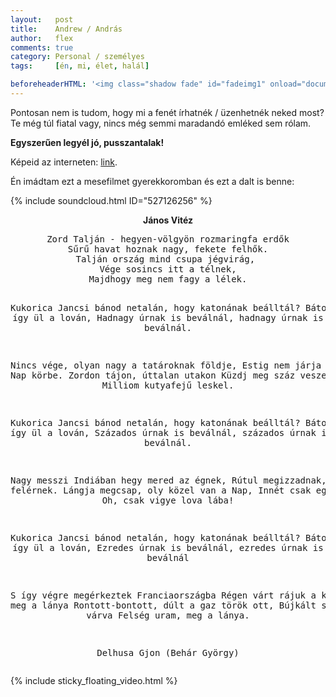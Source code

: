 ```yaml
---
layout:   post
title:    Andrew / András
author:   flex
comments: true
category: Personal / személyes
tags:     [én, mi, élet, halál]

beforeheaderHTML: '<img class="shadow fade" id="fadeimg1" onload="document.getElementById(''fadeimg1'').style.opacity=''1''" style="" src="https://andras.fleischmann.hu/photos/andras/PICT0026_ORIGINAL.jpg">'
---
```


Pontosan nem is tudom, hogy mi a fenét írhatnék / üzenhetnék neked most? Te még túl fiatal vagy, nincs még semmi maradandó emléked sem rólam. 

**Egyszerűen legyél jó, pusszantalak!**

Képeid az interneten: [link](https://andras.fleischmann.hu/).

Én imádtam ezt a mesefilmet gyerekkoromban és ezt a dalt is benne: 

<div class="video-wrap"><div class="video">

{% include soundcloud.html ID="527126256" %}

</div></div>

<div id="lyrics"><div class="lyricsheader" style=""><p><center><b>János Vitéz</b></center></p></div>

<center><pre>
Zord Talján - hegyen-völgyön rozmaringfa erdők
Sűrű havat hoznak nagy, fekete felhők.
Talján ország mind csupa jégvirág, 
Vége sosincs itt a télnek,
Majdhogy meg nem fagy a lélek.

Kukorica Jancsi bánod netalán, 
hogy katonának beálltál?
Bátor huszár így ül a lován,
Hadnagy úrnak is beválnál,
hadnagy úrnak is beválnál.

Nincs vége, olyan nagy a tatároknak földje,
Estig nem járja a felkelő Nap körbe.
Zordon tájon, úttalan utakon
Küzdj meg száz veszedelemmel!
Milliom kutyafejű leskel.

Kukorica Jancsi bánod netalán, 
hogy katonának beálltál?
Bátor huszár így ül a lován,
Százados úrnak is beválnál,
százados úrnak is beválnál.

Nagy messzi Indiában hegy mered az égnek,
Rútul megizzadnak, kik oda felérnek.
Lángja megcsap, oly közel van a Nap,
Innét csak egy óra vágta
Oh, csak vigye lova lába!

Kukorica Jancsi bánod netalán,
hogy katonának beálltál?
Bátor huszár így ül a lován,
Ezredes úrnak is beválnál,
ezredes úrnak is beválnál<div class="sticky_floating_video" style="display: inline;"></div>

S így végre megérkeztek Franciaországba
Régen várt rájuk a király, meg a lánya
Rontott-bontott, dúlt a gaz török ott, 
Bújkált szabadulást várva
Felség uram, meg a lánya.

Delhusa Gjon (Behár György)</pre></center></div>

{% include sticky_floating_video.html %}